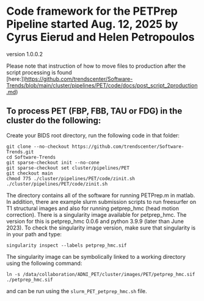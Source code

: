 # Code framework for the PETPrep Pipeline started Aug. 12, 2025 by Cyrus Eierud and Helen Petropoulos

version 1.0.0.2

Please note that instruction of how to move files to production after the script processing is found [here:])https://github.com/trendscenter/Software-Trends/blob/main/cluster/pipelines/PET/code/docs/post_script_2production.md)

## To process PET (FBP, FBB, TAU or FDG) in the cluster do the following:

Create your BIDS root directory, run the following code in that folder:
```
git clone --no-checkout https://github.com/trendscenter/Software-Trends.git
cd Software-Trends
git sparse-checkout init --no-cone
git sparse-checkout set cluster/pipelines/PET
git checkout main
chmod 775 ./cluster/pipelines/PET/code/zinit.sh
./cluster/pipelines/PET/code/zinit.sh
```
The directory contains all of the software for running PETPrep.m in matlab. In addition, there are example slurm submission scripts to run freesurfer on T1 structural images and also for running petprep_hmc (head motion correction). There is a singularity image available for petprep_hmc. The version for this is petprep_hmc 0.0.6 and python 3.9.9 (later than June 2023). To check the singularity image version, make sure that singularity is in your path and type:
```
singularity inspect --labels petprep_hmc.sif
```
The singularity image can be symbolically linked to a working directory using the following command:
```
ln -s /data/collaboration/ADNI_PET/cluster/images/PET/petprep_hmc.sif ./petprep_hmc.sif
```
and can be run using the `slurm_PET_petprep_hmc.sh` file.
